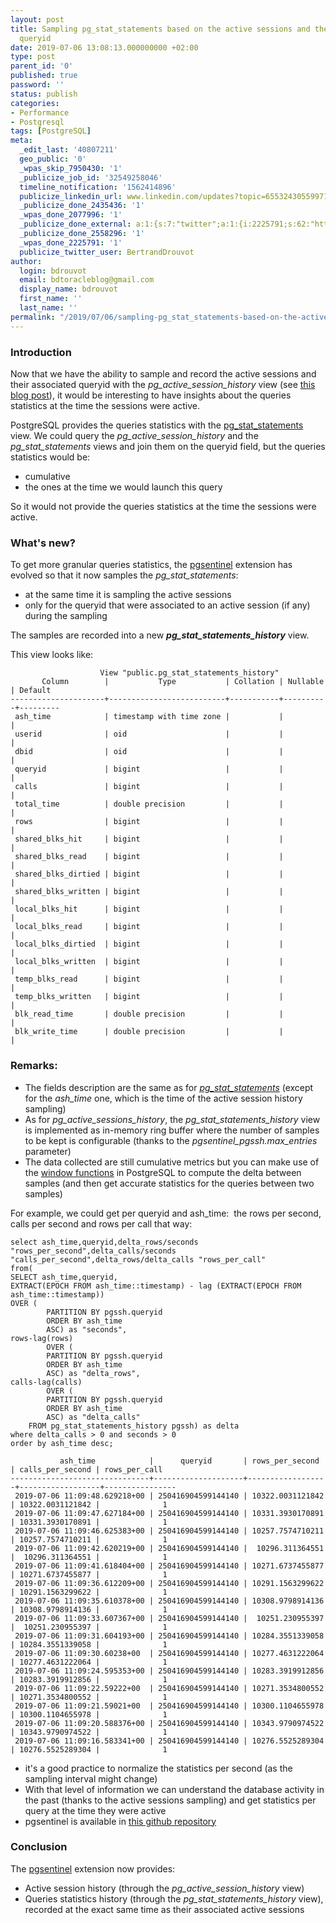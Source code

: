 ```yaml
---
layout: post
title: Sampling pg_stat_statements based on the active sessions and their associated
  queryid
date: 2019-07-06 13:08:13.000000000 +02:00
type: post
parent_id: '0'
published: true
password: ''
status: publish
categories:
- Performance
- Postgresql
tags: [PostgreSQL]
meta:
  _edit_last: '40807211'
  geo_public: '0'
  _wpas_skip_7950430: '1'
  _publicize_job_id: '32549258046'
  timeline_notification: '1562414896'
  publicize_linkedin_url: www.linkedin.com/updates?topic=6553243055997145088
  _publicize_done_2435436: '1'
  _wpas_done_2077996: '1'
  _publicize_done_external: a:1:{s:7:"twitter";a:1:{i:2225791;s:62:"https://twitter.com/BertrandDrouvot/status/1147477369931759617";}}
  _publicize_done_2558296: '1'
  _wpas_done_2225791: '1'
  publicize_twitter_user: BertrandDrouvot
author:
  login: bdrouvot
  email: bdtoracleblog@gmail.com
  display_name: bdrouvot
  first_name: ''
  last_name: ''
permalink: "/2019/07/06/sampling-pg_stat_statements-based-on-the-active-sessions-and-their-associated-queryid/"
---
```


### Introduction

Now that we have the ability to sample and record the active sessions and their associated queryid with the *pg\_active\_session\_history* view (see [this blog post](https://bdrouvot.wordpress.com/2018/07/07/postgresql-active-session-history-ash-welcome-to-the-pg_active_session_history-view-part-of-the-pgsentinel-extension/)), it would be interesting to have insights about the queries statistics at the time the sessions were active.

PostgreSQL provides the queries statistics with the [pg\_stat\_statements](https://www.postgresql.org/docs/current/pgstatstatements.html) view. We could query the *pg\_active\_session\_history* and the *pg\_stat\_statements* views and join them on the queryid field, but the queries statistics would be:

-   cumulative
-   the ones at the time we would launch this query

So it would not provide the queries statistics at the time the sessions were active.

### What's new?

To get more granular queries statistics, the [pgsentinel](https://github.com/pgsentinel/pgsentinel) extension has evolved so that it now samples the *pg\_stat\_statements*:

-   at the same time it is sampling the active sessions
-   only for the queryid that were associated to an active session (if any) during the sampling

The samples are recorded into a new ***pg\_stat\_statements\_history*** view.

This view looks like:

                        View "public.pg_stat_statements_history"
           Column        |           Type           | Collation | Nullable | Default 
    ---------------------+--------------------------+-----------+----------+---------
     ash_time            | timestamp with time zone |           |          | 
     userid              | oid                      |           |          | 
     dbid                | oid                      |           |          | 
     queryid             | bigint                   |           |          | 
     calls               | bigint                   |           |          | 
     total_time          | double precision         |           |          | 
     rows                | bigint                   |           |          | 
     shared_blks_hit     | bigint                   |           |          | 
     shared_blks_read    | bigint                   |           |          | 
     shared_blks_dirtied | bigint                   |           |          | 
     shared_blks_written | bigint                   |           |          | 
     local_blks_hit      | bigint                   |           |          | 
     local_blks_read     | bigint                   |           |          | 
     local_blks_dirtied  | bigint                   |           |          | 
     local_blks_written  | bigint                   |           |          | 
     temp_blks_read      | bigint                   |           |          | 
     temp_blks_written   | bigint                   |           |          | 
     blk_read_time       | double precision         |           |          | 
     blk_write_time      | double precision         |           |          | 

### Remarks:

-   The fields description are the same as for [*pg\_stat\_statements*](https://www.postgresql.org/docs/11/pgstatstatements.html) (except for the *ash\_time* one, which is the time of the active session history sampling)
-   As for *pg\_active\_sessions\_history*, the *pg\_stat\_statements\_history* view is implemented as in-memory ring buffer where the number of samples to be kept is configurable (thanks to the *pgsentinel\_pgssh.max\_entries* parameter)
-   The data collected are still cumulative metrics but you can make use of the [window functions](https://www.postgresql.org/docs/11/tutorial-window.html) in PostgreSQL to compute the delta between samples (and then get accurate statistics for the queries between two samples)

For example, we could get per queryid and ash\_time:  the rows per second, calls per second and rows per call that way:

    select ash_time,queryid,delta_rows/seconds "rows_per_second",delta_calls/seconds "calls_per_second",delta_rows/delta_calls "rows_per_call"
    from(
    SELECT ash_time,queryid,
    EXTRACT(EPOCH FROM ash_time::timestamp) - lag (EXTRACT(EPOCH FROM ash_time::timestamp))
    OVER (
            PARTITION BY pgssh.queryid
            ORDER BY ash_time
            ASC) as "seconds",
    rows-lag(rows)
            OVER (
            PARTITION BY pgssh.queryid
            ORDER BY ash_time
            ASC) as "delta_rows",
    calls-lag(calls)
            OVER (
            PARTITION BY pgssh.queryid
            ORDER BY ash_time
            ASC) as "delta_calls"
        FROM pg_stat_statements_history pgssh) as delta
    where delta_calls > 0 and seconds > 0
    order by ash_time desc;

               ash_time            |      queryid       | rows_per_second  | calls_per_second | rows_per_call
    -------------------------------+--------------------+------------------+------------------+----------------
     2019-07-06 11:09:48.629218+00 | 250416904599144140 | 10322.0031121842 | 10322.0031121842 |              1
     2019-07-06 11:09:47.627184+00 | 250416904599144140 | 10331.3930170891 | 10331.3930170891 |              1
     2019-07-06 11:09:46.625383+00 | 250416904599144140 | 10257.7574710211 | 10257.7574710211 |              1
     2019-07-06 11:09:42.620219+00 | 250416904599144140 |  10296.311364551 |  10296.311364551 |              1
     2019-07-06 11:09:41.618404+00 | 250416904599144140 | 10271.6737455877 | 10271.6737455877 |              1
     2019-07-06 11:09:36.612209+00 | 250416904599144140 | 10291.1563299622 | 10291.1563299622 |              1
     2019-07-06 11:09:35.610378+00 | 250416904599144140 | 10308.9798914136 | 10308.9798914136 |              1
     2019-07-06 11:09:33.607367+00 | 250416904599144140 |  10251.230955397 |  10251.230955397 |              1
     2019-07-06 11:09:31.604193+00 | 250416904599144140 | 10284.3551339058 | 10284.3551339058 |              1
     2019-07-06 11:09:30.60238+00  | 250416904599144140 | 10277.4631222064 | 10277.4631222064 |              1
     2019-07-06 11:09:24.595353+00 | 250416904599144140 | 10283.3919912856 | 10283.3919912856 |              1
     2019-07-06 11:09:22.59222+00  | 250416904599144140 | 10271.3534800552 | 10271.3534800552 |              1
     2019-07-06 11:09:21.59021+00  | 250416904599144140 | 10300.1104655978 | 10300.1104655978 |              1
     2019-07-06 11:09:20.588376+00 | 250416904599144140 | 10343.9790974522 | 10343.9790974522 |              1
     2019-07-06 11:09:16.583341+00 | 250416904599144140 | 10276.5525289304 | 10276.5525289304 |              1

-   it's a good practice to normalize the statistics per second (as the sampling interval might change)
-   With that level of information we can understand the database activity in the past (thanks to the active sessions sampling) and get statistics per query at the time they were active
-   pgsentinel is available in [this github repository](https://github.com/pgsentinel/pgsentinel)

### Conclusion

The [pgsentinel](https://github.com/pgsentinel/pgsentinel) extension now provides:

-   Active session history (through the *pg\_active\_session\_history* view)
-   Queries statistics history (through the *pg\_stat\_statements\_history* view), recorded at the exact same time as their associated active sessions
